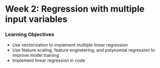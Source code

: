 # Week 2: Regression with multiple input variables

### Learning Objectives

* Use vectorization to implement multiple linear regression
* Use feature scaling, feature engineering, and polynomial regression to improve model training
* Implement linear regression in code